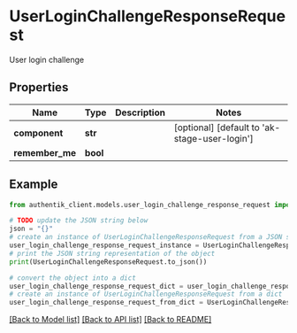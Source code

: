 # UserLoginChallengeResponseRequest

User login challenge

## Properties

Name | Type | Description | Notes
------------ | ------------- | ------------- | -------------
**component** | **str** |  | [optional] [default to 'ak-stage-user-login']
**remember_me** | **bool** |  | 

## Example

```python
from authentik_client.models.user_login_challenge_response_request import UserLoginChallengeResponseRequest

# TODO update the JSON string below
json = "{}"
# create an instance of UserLoginChallengeResponseRequest from a JSON string
user_login_challenge_response_request_instance = UserLoginChallengeResponseRequest.from_json(json)
# print the JSON string representation of the object
print(UserLoginChallengeResponseRequest.to_json())

# convert the object into a dict
user_login_challenge_response_request_dict = user_login_challenge_response_request_instance.to_dict()
# create an instance of UserLoginChallengeResponseRequest from a dict
user_login_challenge_response_request_from_dict = UserLoginChallengeResponseRequest.from_dict(user_login_challenge_response_request_dict)
```
[[Back to Model list]](../README.md#documentation-for-models) [[Back to API list]](../README.md#documentation-for-api-endpoints) [[Back to README]](../README.md)


